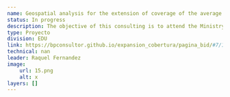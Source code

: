 ```yaml
---
name: Geospatial analysis for the extension of coverage of the average level (basic and diversified) in Guatemala
status: In progress
description: The objective of this consulting is to attend the Ministry of Education (MINEDUC) in the realization of a geospatial analysis that uses a series of indicators to determine, with technical criteria, the appropriate locations for the installation and construction of 500 classrooms, in order to expand the coverage of the average level nationwide.The geospatial analysis model that will be implemented is the same used by the Inter -American Development Bank (IDB) in Honduras, specifically designed to identify the areas where the coverage of the secondary level in that country can be expanded.
type: Proyecto
division: EDU
link: https://bpconsultor.github.io/expansion_cobertura/pagina_bid/#7/15.835/-90.143
technical: nan
leader: Raquel Fernandez
image: 
    url: 15.png
    alt: x
layers: []
---
```

    